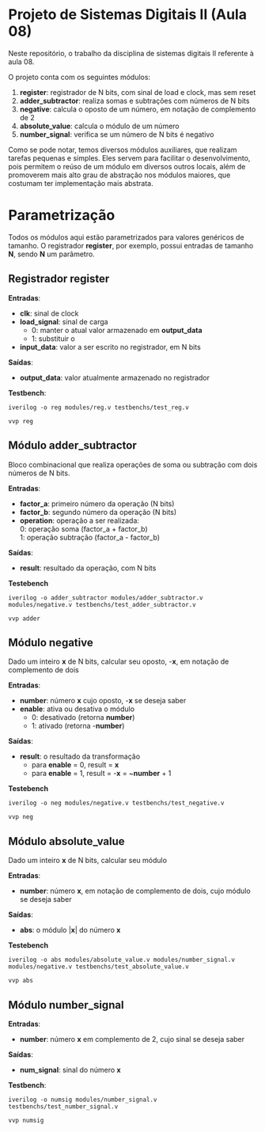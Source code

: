 # Projeto de Sistemas Digitais II (Aula 08)
Neste repositório, o trabalho da disciplina de sistemas digitais II referente à aula 08.

O projeto conta com os seguintes módulos:
1. **register**: registrador de N bits, com sinal de load e clock, mas sem reset
2. **adder_subtractor**: realiza somas e subtrações com números de N bits
3. **negative**: calcula o oposto de um número, em notação de complemento de 2
4. **absolute_value**: calcula o módulo de um número
5. **number_signal**: verifica se um número de N bits é negativo

Como se pode notar, temos diversos módulos auxiliares, que realizam tarefas pequenas e simples. Eles servem para facilitar o desenvolvimento, pois permitem o reúso de um módulo em diversos outros locais, além de promoverem mais alto grau de abstração nos módulos maiores, que costumam ter implementação mais abstrata.

# Parametrização
Todos os módulos aqui estão parametrizados para valores genéricos de tamanho. O registrador **register**, por exemplo, possui entradas de tamanho **N**, sendo **N** um parâmetro.

## Registrador register

**Entradas**:
- **clk**: sinal de clock
- **load_signal**: sinal de carga<br>
    - 0: manter o atual valor armazenado em **output_data**
    - 1: substituir o 
- **input_data**: valor a ser escrito no registrador, em N bits

**Saídas**:
- **output_data**: valor atualmente armazenado no registrador

**Testbench**:
```
iverilog -o reg modules/reg.v testbenchs/test_reg.v
```
```
vvp reg
```

## Módulo adder_subtractor
Bloco combinacional que realiza operações de soma ou subtração com dois números de N bits.<br>

**Entradas**:
- **factor_a**: primeiro número da operação (N bits)
- **factor_b**: segundo número da operação (N bits)
- **operation**: operação a ser realizada:<br>
    0: operação soma (factor_a + factor_b)<br>
    1: operação subtração (factor_a - factor_b)<br>

**Saídas**:
- **result**: resultado da operação, com N bits

**Testebench**
```
iverilog -o adder_subtractor modules/adder_subtractor.v modules/negative.v testbenchs/test_adder_subtractor.v
```
```
vvp adder
```

## Módulo negative
Dado um inteiro **x** de N bits, calcular seu oposto, -**x**, em notação de complemento de dois

**Entradas**:
- **number**: número **x** cujo oposto, -**x** se deseja saber
- **enable**: ativa ou desativa o módulo<br>
    - 0: desativado (retorna **number**)<br>
    - 1: ativado (retorna -**number**)

**Saídas**:
- **result**: o resultado da transformação
    - para **enable** = 0, result = **x**
    - para **enable** = 1, result = -**x** = ~**number** + 1

**Testebench**
```
iverilog -o neg modules/negative.v testbenchs/test_negative.v
```
```
vvp neg
```

## Módulo absolute_value
Dado um inteiro **x** de N bits, calcular seu módulo

**Entradas**:
- **number**: número **x**, em notação de complemento de dois, cujo módulo se deseja saber

**Saídas**:<br>
- **abs**: o módulo |**x**| do número **x** 

**Testebench**
```
iverilog -o abs modules/absolute_value.v modules/number_signal.v modules/negative.v testbenchs/test_absolute_value.v
```
```
vvp abs
```

## Módulo number_signal

**Entradas**:
- **number**: número **x** em complemento de 2, cujo sinal se deseja saber

**Saídas**:
- **num_signal**: sinal do número **x**

**Testbench**:
```
iverilog -o numsig modules/number_signal.v testbenchs/test_number_signal.v
```
```
vvp numsig
```